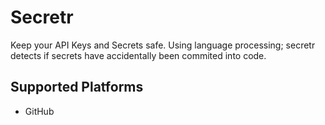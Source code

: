 # Secretr

Keep your API Keys and Secrets safe. 
Using language processing; secretr detects if secrets have accidentally been commited into code.

## Supported Platforms
 - GitHub
